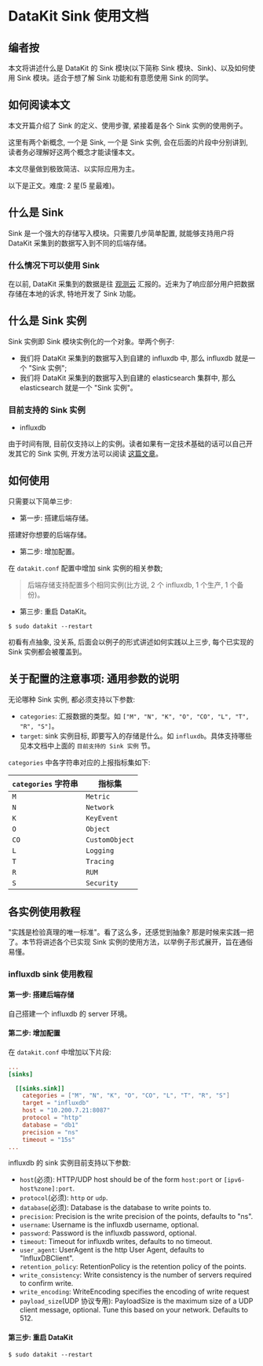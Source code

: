 # DataKit Sink 使用文档

## 编者按

本文将讲述什么是 DataKit 的 Sink 模块(以下简称 Sink 模块、Sink)、以及如何使用 Sink 模块。适合于想了解 Sink 功能和有意愿使用 Sink 的同学。

## 如何阅读本文

本文开篇介绍了 Sink 的定义、使用步骤, 紧接着是各个 Sink 实例的使用例子。

这里有两个新概念, 一个是 Sink, 一个是 Sink 实例, 会在后面的片段中分别讲到, 读者务必理解好这两个概念才能读懂本文。

本文尽量做到极致简洁、以实际应用为主。

以下是正文。难度: 2 星(5 星最难)。

## 什么是 Sink

Sink 是一个强大的存储写入模块。只需要几步简单配置, 就能够支持用户将 DataKit 采集到的数据写入到不同的后端存储。

### 什么情况下可以使用 Sink

在以前, DataKit 采集到的数据是往 [观测云](https://console.guance.com/) 汇报的。近来为了响应部分用户把数据存储在本地的诉求, 特地开发了 Sink 功能。

## 什么是 Sink 实例

Sink 实例即 Sink 模块实例化的一个对象。举两个例子:
- 我们将 DataKit 采集到的数据写入到自建的 influxdb 中, 那么 influxdb 就是一个 "Sink 实例";
- 我们将 DataKit 采集到的数据写入到自建的 elasticsearch 集群中, 那么 elasticsearch 就是一个 "Sink 实例"。

### 目前支持的 Sink 实例

- influxdb

由于时间有限, 目前仅支持以上的实例。读者如果有一定技术基础的话可以自己开发其它的 Sink 实例, 开发方法可以阅读 [这篇文章](datakit-sink-dev.md)。

## 如何使用

只需要以下简单三步:

- 第一步: 搭建后端存储。

搭建好你想要的后端存储。

- 第二步: 增加配置。

在 `datakit.conf` 配置中增加 sink 实例的相关参数;

>后端存储支持配置多个相同实例(比方说, 2 个 influxdb, 1 个生产, 1 个备份)。

- 第三步: 重启 DataKit。

`$ sudo datakit --restart`

初看有点抽象, 没关系, 后面会以例子的形式讲述如何实践以上三步, 每个已实现的 Sink 实例都会被覆盖到。

## 关于配置的注意事项: 通用参数的说明

无论哪种 Sink 实例, 都必须支持以下参数:

- `categories`: 汇报数据的类型。如 `["M", "N", "K", "O", "CO", "L", "T", "R", "S"]`。
- `target`: sink 实例目标, 即要写入的存储是什么。如 `influxdb`。具体支持哪些见本文档中上面的 `目前支持的 Sink 实例` 节。

`categories` 中各字符串对应的上报指标集如下:

| `categories` 字符串 | 指标集 |
|  ----  | ----  |
| `M`  |  `Metric` |
| `N`  |  `Network` |
| `K`  |  `KeyEvent` |
| `O`  |  `Object` |
| `CO`  | `CustomObject` |
| `L`  |  `Logging` |
| `T`  |  `Tracing` |
| `R`  |  `RUM` |
| `S`  |  `Security` |

## 各实例使用教程

"实践是检验真理的唯一标准"。看了这么多，还感觉到抽象? 那是时候来实践一把了。本节将讲述各个已实现 Sink 实例的使用方法，以举例子形式展开，旨在通俗易懂。

### influxdb sink 使用教程

#### 第一步: 搭建后端存储

自己搭建一个 influxdb 的 server 环境。

#### 第二步: 增加配置

在 `datakit.conf` 中增加以下片段:

```conf
...
[sinks]

  [[sinks.sink]]
    categories = ["M", "N", "K", "O", "CO", "L", "T", "R", "S"]
    target = "influxdb"
    host = "10.200.7.21:8087"
    protocol = "http"
    database = "db1"
    precision = "ns"
    timeout = "15s"
...
```

influxdb 的 sink 实例目前支持以下参数:

- `host`(必须): HTTP/UDP host should be of the form `host:port` or `[ipv6-host%zone]:port`.
- `protocol`(必须): `http` or `udp`.
- `database`(必须): Database is the database to write points to.
- `precision`: Precision is the write precision of the points, defaults to "ns".
- `username`: Username is the influxdb username, optional.
- `password`: Password is the influxdb password, optional.
- `timeout`: Timeout for influxdb writes, defaults to no timeout.
- `user_agent`: UserAgent is the http User Agent, defaults to "InfluxDBClient".
- `retention_policy`: RetentionPolicy is the retention policy of the points.
- `write_consistency`: Write consistency is the number of servers required to confirm write.
- `write_encoding`: WriteEncoding specifies the encoding of write request
- `payload_size`(UDP 协议专用): PayloadSize is the maximum size of a UDP client message, optional. Tune this based on your network. Defaults to 512.

#### 第三步: 重启 DataKit

`$ sudo datakit --restart`
